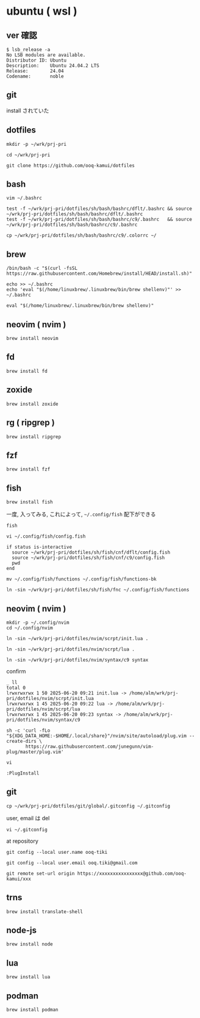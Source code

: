
# ubuntu ( wsl )


## ver 確認

```
$ lsb_release -a
No LSB modules are available.
Distributor ID: Ubuntu
Description:    Ubuntu 24.04.2 LTS
Release:        24.04
Codename:       noble
```


## git

install されていた


## dotfiles

```
mkdir -p ~/wrk/prj-pri
```

```
cd ~/wrk/prj-pri
```


```
git clone https://github.com/ooq-kamui/dotfiles
```


## bash

```
vim ~/.bashrc
```

```
test -f ~/wrk/prj-pri/dotfiles/sh/bash/bashrc/dflt/.bashrc && source ~/wrk/prj-pri/dotfiles/sh/bash/bashrc/dflt/.bashrc
test -f ~/wrk/prj-pri/dotfiles/sh/bash/bashrc/c9/.bashrc   && source ~/wrk/prj-pri/dotfiles/sh/bash/bashrc/c9/.bashrc
```

```
cp ~/wrk/prj-pri/dotfiles/sh/bash/bashrc/c9/.colorrc ~/
```


## brew

```
/bin/bash -c "$(curl -fsSL https://raw.githubusercontent.com/Homebrew/install/HEAD/install.sh)"
```

```
echo >> ~/.bashrc
echo 'eval "$(/home/linuxbrew/.linuxbrew/bin/brew shellenv)"' >> ~/.bashrc
```

```
eval "$(/home/linuxbrew/.linuxbrew/bin/brew shellenv)"
```


## neovim ( nvim )

```
brew install neovim
```

## fd

```
brew install fd
```


## zoxide

```
brew install zoxide
```


## rg ( ripgrep )

```
brew install ripgrep
```


## fzf

```
brew install fzf
```


## fish

```
brew install fish
```

一度, 入ってみる, これによって, `~/.config/fish` 配下ができる

```
fish
```

```
vi ~/.config/fish/config.fish
```

```
if status is-interactive
  source ~/wrk/prj-pri/dotfiles/sh/fish/cnf/dflt/config.fish
  source ~/wrk/prj-pri/dotfiles/sh/fish/cnf/c9/config.fish
  pwd
end
```

```
mv ~/.config/fish/functions ~/.config/fish/functions-bk
```

```
ln -sin ~/wrk/prj-pri/dotfiles/sh/fish/fnc ~/.config/fish/functions
```


## neovim ( nvim )

```
mkdir -p ~/.config/nvim
cd ~/.config/nvim
```

```
ln -sin ~/wrk/prj-pri/dotfiles/nvim/scrpt/init.lua .
```

```
ln -sin ~/wrk/prj-pri/dotfiles/nvim/scrpt/lua .
```

```
ln -sin ~/wrk/prj-pri/dotfiles/nvim/syntax/c9 syntax
```

confirm

```
_ ll
total 0
lrwxrwxrwx 1 50 2025-06-20 09:21 init.lua -> /home/alm/wrk/prj-pri/dotfiles/nvim/scrpt/init.lua
lrwxrwxrwx 1 45 2025-06-20 09:22 lua -> /home/alm/wrk/prj-pri/dotfiles/nvim/scrpt/lua
lrwxrwxrwx 1 45 2025-06-20 09:23 syntax -> /home/alm/wrk/prj-pri/dotfiles/nvim/syntax/c9
```

```
sh -c 'curl -fLo "${XDG_DATA_HOME:-$HOME/.local/share}"/nvim/site/autoload/plug.vim --create-dirs \
       https://raw.githubusercontent.com/junegunn/vim-plug/master/plug.vim'
```

```
vi
```

```
:PlugInstall
```


## git

```
cp ~/wrk/prj-pri/dotfiles/git/global/.gitconfig ~/.gitconfig
```

user, email は del

```
vi ~/.gitconfig
```

at repository

```
git config --local user.name ooq-tiki
```

```
git config --local user.email ooq.tiki@gmail.com
```

```
git remote set-url origin https://xxxxxxxxxxxxxxxx@github.com/ooq-kamui/xxx
```


## trns

```
brew install translate-shell
```


## node-js

```
brew install node
```


## lua

```
brew install lua
```


## podman

```
brew install podman
```


